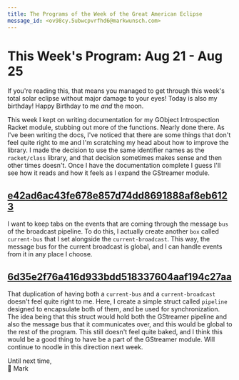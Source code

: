 ```yaml
---
title: The Programs of the Week of the Great American Eclipse
message_id: <ov98cy.5ubwcpvrfhd6@markwunsch.com>
---
```


This Week's Program: Aug 21 - Aug 25
====================================

If you're reading this, that means you managed to get through this
week's total solar eclipse without major damage to your eyes! Today is
also my birthday! Happy Birthday to me _and_ the moon.

This week I kept on writing documentation for my GObject Introspection
Racket module, stubbing out more of the functions. Nearly done
there. As I've been writing the docs, I've noticed that there are some
things that don't feel quite right to me and I'm scratching my head
about how to improve the library. I made the decision to use the same
identifier names as the `racket/class` library, and that decision
sometimes makes sense and then other times doesn't. Once I have the
documentation complete I guess I'll see how it reads and how it feels
as I expand the GStreamer module.

## [e42ad6ac43fe678e857d74dd8691888af8eb6123][current-bus]

I want to keep tabs on the events that are coming through the message
`bus` of the broadcast pipeline. To do this, I actually create another
`box` called `current-bus` that I set alongside the
`current-broadcast`. This way, the message bus for the current
broadcast is global, and I can handle events from it in any place I
choose.

## [6d35e2f76a416d933bdd518337604aaf194c27aa][pipeline]

That duplication of having both a `current-bus` and a
`current-broadcast` doesn't feel quite right to me. Here, I create a
simple struct called `pipeline` designed to encapsulate both of them,
and be used for synchronization. The idea being that this struct would
hold both the GStreamer pipeline and also the message bus that it
communicates over, and this would be global to the rest of the
program. This still doesn't feel quite baked, and I think this would
be a good thing to have be a part of the GStreamer module. Will
continue to noodle in this direction next week.

Until next time,<br />
🍰 Mark

[current-bus]: https://github.com/mwunsch/overscan/commit/e42ad6ac43fe678e857d74dd8691888af8eb6123

[pipeline]: https://github.com/mwunsch/overscan/commit/6d35e2f76a416d933bdd518337604aaf194c27aa
